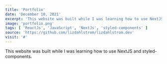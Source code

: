 ```yaml
---
title: 'Portfolio'
date: 'December 10, 2021'
excerpt: 'This website was built while I was learning how to use NextJS and styled-components.'
image: 'portfolio.png'
tags: [ 'ReactJs', 'JavaScript', 'NextJs', 'styled-components' ]
source: 'https://github.com/lizdahlstrom/lizdahlstrom.dev'
visit: '#'
---
```


This website was built while I was learning how to use NextJS and styled-components.
